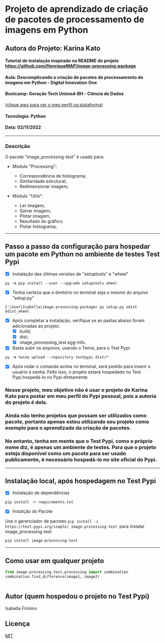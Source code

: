 # Projeto de aprendizado de criação de pacotes de processamento de imagens em Python
## Autora do Projeto: Karina Kato

#### Tutorial de instalação inspirado no README do projeto https://github.com/HenriqueMAP/image-processing-package

#### Aula: Descomplicando a criação de pacotes de processamento de imagens em Python - Digital Innovation One
#### Bootcamp: Geração Tech Unimed-BH - Ciência de Dados
[(clique aqui para ver o meu perfil na plataforma)](https://web.dio.me/users/isabella_mfbr)

#### Tecnologia: Python

#### Data: 02/11/2022
-----------------------------------------
### Descrição
O pacote "image_processing-test" é usado para:

- Módulo "Processing":
  - Correspondência de histograma;
  - Similaridade estrutural;
  - Redimensionar imagem;

- Módulo "Utils":
  - Ler imagem;
  - Salvar imagem;
  - Plotar imagem;
  - Resultado do gráfico;
  - Plotar histograma;
---------------------------------------------
## Passo a passo da configuração para hospedar um pacote em Python no ambiente de testes Test Pypi

- [x] Instalação das últimas versões de "setuptools" e "wheel"

```
py -m pip install --user --upgrade setuptools wheel
```
- [x] Tenha certeza que o diretório no terminal seja o mesmo do arquivo "setup.py"

```
C:\User\Isabella\image-processing-package> py setup.py sdist bdist_wheel
```

- [x] Após completar a instalação, verifique se as pastas abaixo foram adicionadas ao projeto:
  - [x] build;
  - [x] dist;
  - [x] image_processing_test.egg-info.

- [x] Basta subir os arquivos, usando o Twine, para o Test Pypi:

```
py -m twine upload --repository testpypi dist/*
```

- [x] Após rodar o comando acima no terminal, será pedido para inserir o usuário e senha. Feito isso, o projeto estará hospedado no Test Pypi.hospedá-lo no Pypi diretamente.

### Nesse projeto, meu objetivo não é usar o projeto de Karina Kato para postar em meu perfil do Pypi pessoal, pois a autoria do projeto é dela. 
### Ainda não tenho projetos que possam ser utilizados como pacote, portanto apenas estou utilizando seu projeto como exemplo para o aprendizado da criação de pacotes.

### No entanto, tenha em mente que o Test Pypi, como o próprio nome diz, é apenas um ambiente de testes. Para que o projeto esteja disponível como um pacote para ser usado publicamente, é necessário hospedá-lo no site oficial do Pypi.
----------------------------------------------------
## Instalação local, após hospedagem no Test Pypi

- [x] Instalação de dependências
```
pip install -r requirements.txt
```

- [x] Instalção do Pacote

Use o gerenciador de pacotes ```pip install -i https://test.pypi.org/simple/ image-processing-test ```para instalar image_processing-test

```bash
pip install image-processing-test
```
-------------------------------------------------
## Como usar em qualquer projeto

```python
from image-processing-test.processing import combination
combination.find_difference(image1, image2)
```
<img width="auto" src="">

## Autor (quem hospedou o projeto no Test Pypi)
Isabella Firmino

## Licença
[MIT](https://choosealicense.com/licenses/mit/)
